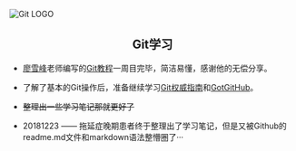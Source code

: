 ![Git LOGO](https://git-scm.com/images/logo@2x.png)

<center><h2>Git学习</h2></center>

- [廖雪峰](https://www.liaoxuefeng.com)老师编写的[Git教程](https://www.liaoxuefeng.com/wiki/0013739516305929606dd18361248578c67b8067c8c017b000)一周目完毕，简洁易懂，感谢他的无偿分享。
- 了解了基本的Git操作后，准备继续学习[Git权威指南](http://www.worldhello.net/gotgit/)和[GotGitHub](http://www.worldhello.net/gotgithub/index.html)。
- ~~整理出一些学习笔记那就更好了~~

- 20181223 —— 拖延症晚期患者终于整理出了学习笔记，但是又被Github的readme.md文件和markdown语法整懵圈了··· 


